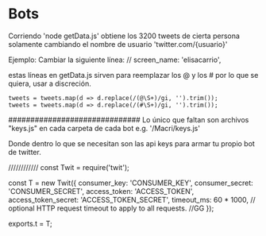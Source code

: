 # Bots

Corriendo 'node getData.js' obtiene los 3200 tweets de cierta persona solamente cambiando el nombre de usuario 'twitter.com/{usuario}'

Ejemplo:
Cambiar la siguiente línea:
// screen_name: 'elisacarrio',

estas líneas en getData.js sirven para reemplazar los @ y los # por lo que se quiera, usar a discreción.

    tweets = tweets.map(d => d.replace(/(@\S+)/gi, '').trim());
    tweets = tweets.map(d => d.replace(/(#\S+)/gi, '').trim());

##############################
Lo único que faltan son archivos "keys.js" en cada carpeta de cada bot e.g. '/Macri/keys.js'

Donde dentro lo que se necesitan son las api keys para armar tu propio bot de twitter.

////////////
const Twit = require('twit');

const T = new Twit({
    consumer_key: 'CONSUMER_KEY',
    consumer_secret: 'CONSUMER_SECRET',
    access_token: 'ACCESS_TOKEN',
    access_token_secret: 'ACCESS_TOKEN_SECRET',
    timeout_ms: 60 * 1000,  // optional HTTP request timeout to apply to all requests.
    //GG
});

exports.t = T;
